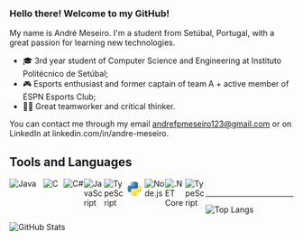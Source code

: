 ### Hello there! Welcome to my GitHub!

My name is André Meseiro. I'm a student from Setúbal, Portugal, with a great passion for learning new technologies.

- 🎓 3rd year student of Computer Science and Engineering at Instituto Politécnico de Setúbal;
- 🎮 Esports enthusiast and former captain of team A + active member of ESPN Esports Club;
- 👨‍💻 Great teamworker and critical thinker.

You can contact me through my email andrefpmeseiro123@gmail.com or on LinkedIn at linkedin.com/in/andre-meseiro.

## Tools and Languages
[<img align="left" alt="Java" width="60px" src="https://1000logos.net/wp-content/uploads/2020/09/Java-Logo.png" />][github]
[<img align="left" alt="C" width="36px" src="https://upload.wikimedia.org/wikipedia/commons/1/19/C_Logo.png" />][github]
[<img align="left" alt="C#" width="36px" src="https://upload.wikimedia.org/wikipedia/commons/b/bd/Logo_C_sharp.svg" />][github]
[<img align="left" alt="JavaScript" width="36px" src="https://upload.wikimedia.org/wikipedia/commons/6/6a/JavaScript-logo.png" />][github]
[<img align="left" alt="TypeScript" width="36px" src="https://upload.wikimedia.org/wikipedia/commons/4/4c/Typescript_logo_2020.svg" />][github]
[<img align="left" alt="Python" width="36px" src="https://raw.githubusercontent.com/github/explore/80688e429a7d4ef2fca1e82350fe8e3517d3494d/topics/python/python.png" />][github]
[<img align="left" alt="Node.js" width="36px" src="https://pt.wikipedia.org/wiki/Node.js#/media/Ficheiro:Node.js_logo.svg" />][github]
[<img align="left" alt=".NET Core" width="36px" src="https://upload.wikimedia.org/wikipedia/commons/e/ee/.NET_Core_Logo.svg" />][github]
[<img align="left" alt="TypeScript" width="36px" src="https://upload.wikimedia.org/wikipedia/commons/c/cf/Angular_full_color_logo.svg" />][github]

<br />

---

![Top Langs](https://github-readme-stats.vercel.app/api/top-langs/?username=andre-meseiro&&layout=compact&size_weight=0.5&count_weight=0.5&theme=dark)

![GitHub Stats](https://github-readme-stats.vercel.app/api?username=andre-meseiro&theme=dark&count_private=true&show_icons=true&include_all_commits=true)

[github]: https://github.com/andre-meseiro
[linkedin]: https://www.linkedin.com/in/andre-meseiro/
